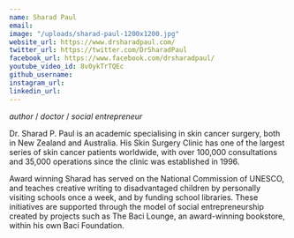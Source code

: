 ```yaml
---
name: Sharad Paul
email: 
image: "/uploads/sharad-paul-1200x1200.jpg"
website_url: https://www.drsharadpaul.com/
twitter_url: https://twitter.com/DrSharadPaul
facebook_url: https://www.facebook.com/drsharadpaul/
youtube_video_id: 8v0ykTrTQEc
github_username: 
instagram_url: 
linkedin_url: 
---
```


*author* / *doctor* / *social entrepreneur*

Dr. Sharad P. Paul is an academic specialising in skin cancer surgery, both in New Zealand and Australia. His Skin Surgery Clinic has one of the largest series of skin cancer patients worldwide, with over 100,000 consultations and 35,000 operations since the clinic was established in 1996.

Award winning Sharad has served on the National Commission of UNESCO, and teaches creative writing to disadvantaged children by personally visiting schools once a week, and by funding school libraries. These initiatives are supported through the model of social entrepreneurship created by projects such as The Baci Lounge, an award-winning bookstore, within his own Baci Foundation.
